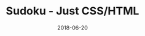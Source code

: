 ---
title: 'Sudoku - Just CSS/HTML'
description: 'Complete a sudoku puzzle without Javascript or server-side interaction.'
gametype: 'medium'
gameid: 93
date: 2018-06-20
tags: []
draft: false
type: 'games'
num19: [{'idx':1,'arr1':[1,2,3,4,5,6,7,8,9],'arr2':[1,2,3,4,5,6,7,8,9]},{'idx':2,'arr1':[1,2,3,4,5,6,7,8,9],'arr2':[1,2,3,4,5,6,7,8,9]},{'idx':3,'arr1':[1,2,3,4,5,6,7,8,9],'arr2':[1,2,3,4,5,6,7,8,9]},{'idx':4,'arr1':[1,2,3,4,5,6,7,8,9],'arr2':[1,2,3,4,5,6,7,8,9]},{'idx':5,'arr1':[1,2,3,4,5,6,7,8,9],'arr2':[1,2,3,4,5,6,7,8,9]},{'idx':6,'arr1':[1,2,3,4,5,6,7,8,9],'arr2':[1,2,3,4,5,6,7,8,9]},{'idx':7,'arr1':[1,2,3,4,5,6,7,8,9],'arr2':[1,2,3,4,5,6,7,8,9]},{'idx':8,'arr1':[1,2,3,4,5,6,7,8,9],'arr2':[1,2,3,4,5,6,7,8,9]},{'idx':9,'arr1':[1,2,3,4,5,6,7,8,9],'arr2':[1,2,3,4,5,6,7,8,9]}]
puzzle: [[0, 0, 0, 7, 8, 2, 0, 0, 0], [4, 0, 1, 0, 3, 0, 8, 0, 2], [0, 0, 7, 0, 4, 0, 3, 0, 0], [0, 0, 2, 0, 9, 0, 6, 0, 0], [0, 0, 0, 4, 0, 8, 0, 0, 0], [1, 0, 0, 6, 0, 5, 0, 0, 9], [0, 0, 8, 0, 0, 0, 7, 0, 0], [7, 0, 0, 0, 0, 0, 0, 0, 5], [0, 3, 4, 0, 6, 0, 9, 1, 0]]
layout: 'sudokucssstatic'
---